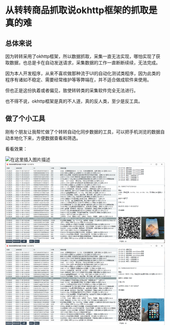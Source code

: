 # 从转转商品抓取说okhttp框架的抓取是真的难

## 总体来说 
因为转转采用了okhttp框架，所以数据抓取，采集一直无法实现，哪怕实现了获取数据，也总是卡在自动发送请求，采集数据的工作一直断断续续，无法完成。

因为本人开发程序，从来不喜欢做那种流于UI的自动化测试类程序，因为此类的程序有诸如不稳定、需要经常维护等等弊端在，并不适合做成软件来使用。

但也正是这份执着或者偏见，致使转转类的采集软件完全无法进行。

也不得不说，okhttp框架是真的不人道，真的反人类，至少是反工具。

## 做了个小工具
刚有个朋友让我帮忙做了个转转自动化同步数据的工具，可以把手机浏览的数据自动本地化下来，方便数据查看和筛选。

看看效果：

![在这里插入图片描述](https://img-blog.csdnimg.cn/3f03018abdb846f2a10802e54606d42f.png#pic_center)
![](/demo/1.png)
![](/demo/2.png)
